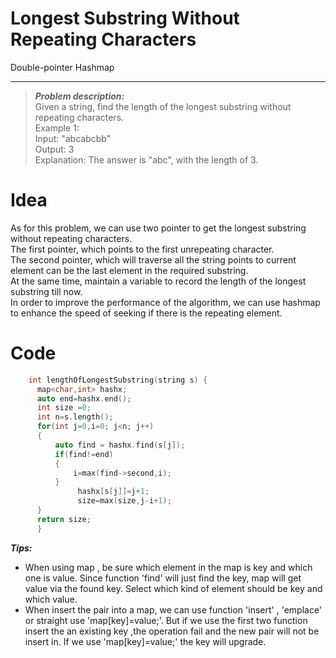# Longest Substring Without Repeating Characters

Double-pointer Hashmap

-----------------------------

> ***Problem description:***   
>Given a string, find the length of the longest substring without repeating characters.  
> Example 1:  
> Input: "abcabcbb"  
> Output: 3   
> Explanation: The answer is "abc", with the length of 3.    

# Idea 
As for this problem, we can use two pointer to get the longest substring without repeating characters.  
The first pointer, which points to the first unrepeating character.  
The second pointer, which will traverse all the string points to current element can be the last element in the required substring.  
At the same time, maintain a variable to record the length of the longest substring till now.  
In order to improve the performance of the algorithm, we can use hashmap to enhance the speed of seeking if there is the repeating element.   

# Code
```c++
    int lengthOfLongestSubstring(string s) {
      map<char,int> hashx;
      auto end=hashx.end();
      int size =0;
      int n=s.length();
      for(int j=0,i=0; j<n; j++)
      {
          auto find = hashx.find(s[j]);
          if(find!=end)
          {
              i=max(find->second,i);       
          }
               hashx[s[j]]=j+1;
               size=max(size,j-i+1);   
      }
      return size;
      }
```
***Tips:***
* When using map , be sure which element in the map is key and which one is value. Since function 'find' will just find the key, map will get value via the found key. Select which kind of element should be key and which value.
* When insert the pair into a map, we can use function 'insert' , 'emplace' or straight use 'map[key]=value;'. But if we use the first two function insert the an existing key ,the operation fail and the new pair will not be insert in. If we use 'map[key]=value;' the key will upgrade.

    

